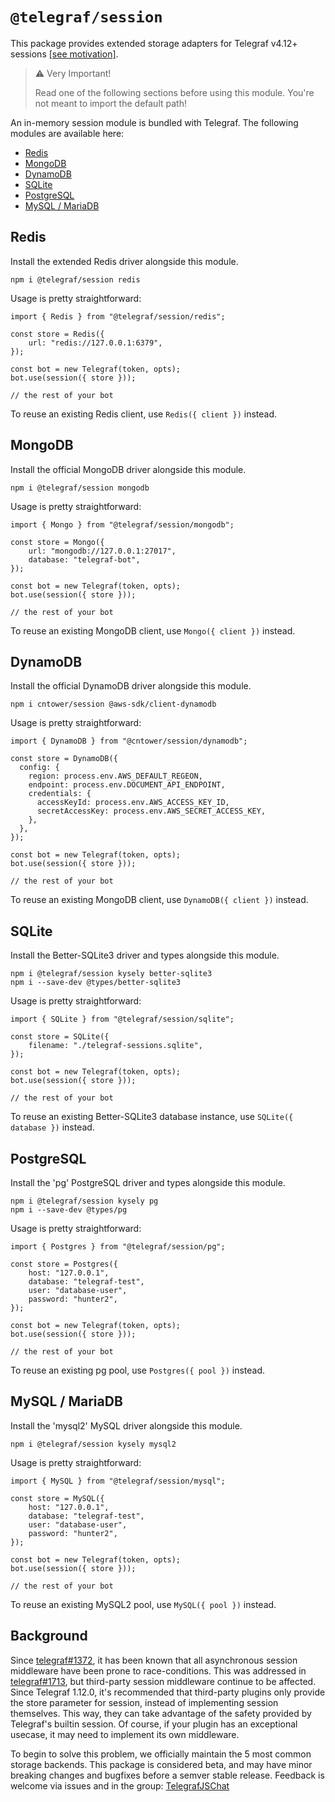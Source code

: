 # `@telegraf/session`

This package provides extended storage adapters for Telegraf v4.12+ sessions [[see motivation]](#background).

> ⚠️ Very Important!
>
> Read one of the following sections before using this module. You're not meant to import the default path!

An in-memory session module is bundled with Telegraf. The following modules are available here:

- [Redis](#redis)
- [MongoDB](#mongodb)
- [DynamoDB](#dynamodb)
- [SQLite](#sqlite)
- [PostgreSQL](#postgresql)
- [MySQL / MariaDB](#mysql--mariadb)

## Redis

Install the extended Redis driver alongside this module.

```shell
npm i @telegraf/session redis
```

Usage is pretty straightforward:

```TS
import { Redis } from "@telegraf/session/redis";

const store = Redis({
	url: "redis://127.0.0.1:6379",
});

const bot = new Telegraf(token, opts);
bot.use(session({ store }));

// the rest of your bot
```

To reuse an existing Redis client, use `Redis({ client })` instead.

## MongoDB

Install the official MongoDB driver alongside this module.

```shell
npm i @telegraf/session mongodb
```

Usage is pretty straightforward:

```TS
import { Mongo } from "@telegraf/session/mongodb";

const store = Mongo({
	url: "mongodb://127.0.0.1:27017",
	database: "telegraf-bot",
});

const bot = new Telegraf(token, opts);
bot.use(session({ store }));

// the rest of your bot
```

To reuse an existing MongoDB client, use `Mongo({ client })` instead.

## DynamoDB

Install the official DynamoDB driver alongside this module.

```shell
npm i cntower/session @aws-sdk/client-dynamodb
```

Usage is pretty straightforward:

```TS
import { DynamoDB } from "@cntower/session/dynamodb";

const store = DynamoDB({
  config: {
    region: process.env.AWS_DEFAULT_REGEON,
    endpoint: process.env.DOCUMENT_API_ENDPOINT,
    credentials: {
      accessKeyId: process.env.AWS_ACCESS_KEY_ID,
      secretAccessKey: process.env.AWS_SECRET_ACCESS_KEY,
    },
  },
});

const bot = new Telegraf(token, opts);
bot.use(session({ store }));

// the rest of your bot
```

To reuse an existing MongoDB client, use `DynamoDB({ client })` instead.

## SQLite

Install the Better-SQLite3 driver and types alongside this module.

```shell
npm i @telegraf/session kysely better-sqlite3
npm i --save-dev @types/better-sqlite3
```

Usage is pretty straightforward:

```TS
import { SQLite } from "@telegraf/session/sqlite";

const store = SQLite({
	filename: "./telegraf-sessions.sqlite",
});

const bot = new Telegraf(token, opts);
bot.use(session({ store }));

// the rest of your bot
```

To reuse an existing Better-SQLite3 database instance, use `SQLite({ database })` instead.

## PostgreSQL

Install the 'pg' PostgreSQL driver and types alongside this module.

```shell
npm i @telegraf/session kysely pg
npm i --save-dev @types/pg
```

Usage is pretty straightforward:

```TS
import { Postgres } from "@telegraf/session/pg";

const store = Postgres({
	host: "127.0.0.1",
	database: "telegraf-test",
	user: "database-user",
	password: "hunter2",
});

const bot = new Telegraf(token, opts);
bot.use(session({ store }));

// the rest of your bot
```

To reuse an existing pg pool, use `Postgres({ pool })` instead.

## MySQL / MariaDB

Install the 'mysql2' MySQL driver alongside this module.

```shell
npm i @telegraf/session kysely mysql2
```

Usage is pretty straightforward:

```TS
import { MySQL } from "@telegraf/session/mysql";

const store = MySQL({
	host: "127.0.0.1",
	database: "telegraf-test",
	user: "database-user",
	password: "hunter2",
});

const bot = new Telegraf(token, opts);
bot.use(session({ store }));

// the rest of your bot
```

To reuse an existing MySQL2 pool, use `MySQL({ pool })` instead.

## Background

Since [telegraf#1372](https://github.com/telegraf/telegraf/issues/1372), it has been known that all asynchronous session middleware have been prone to race-conditions. This was addressed in [telegraf#1713](https://github.com/telegraf/telegraf/pull/1713), but third-party session middleware continue to be affected. Since Telegraf 1.12.0, it's recommended that third-party plugins only provide the store parameter for session, instead of implementing session themselves. This way, they can take advantage of the safety provided by Telegraf's builtin session. Of course, if your plugin has an exceptional usecase, it may need to implement its own middleware.

To begin to solve this problem, we officially maintain the 5 most common storage backends. This package is considered beta, and may have minor breaking changes and bugfixes before a semver stable release. Feedback is welcome via issues and in the group: [TelegrafJSChat](https://t.me/TelegrafJSChat)
